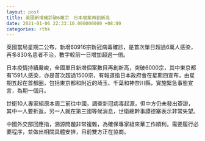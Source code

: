 ```yaml
---
layout: post
title: 英國新增確診破6萬宗　日本個案再創新高
date: 2021-01-06 22:33:10.000000000 +08:00
categories: rthk
---
```


英國當局星期二公布，新增60916宗新冠病毒確診，是首次單日超過6萬人感染，再多830名患者不治，數字較前一日增加超過一倍。

日本疫情持續嚴峻，全國單日新增個案數目再創新高，突破6000宗，其中東京都有1591人感染，亦是首次超過1500宗，有報道指日本政府會在星期四宣布，由星期五起在首都圈，包括東京都和附近的埼玉、千葉和神奈川縣，實施緊急事態宣言，為期一個月。

世衛10人專家組原本周二前往中國，調查新冠病毒起源，但中方仍未發出簽證，其中一人要折返，另一人就在第三國等候消息，世衛總幹事譚德塞表示非常失望。

中國外交部回應指，溯源問題非常複雜，為確保專家組來華工作順利，需要履行必要程序，並做出相關具體安排，目前雙方正在協商。

